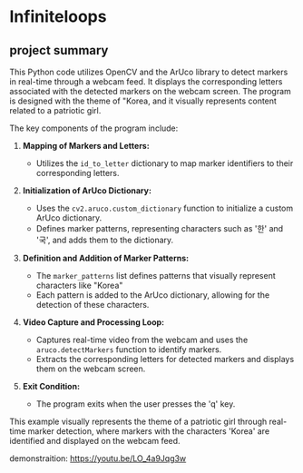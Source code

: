 # Infiniteloops

## project summary
This Python code utilizes OpenCV and the ArUco library to detect markers in real-time through a webcam feed. It displays the corresponding letters associated with the detected markers on the webcam screen. The program is designed with the theme of "Korea, and it visually represents content related to a patriotic girl.

The key components of the program include:

1. **Mapping of Markers and Letters:**
   - Utilizes the `id_to_letter` dictionary to map marker identifiers to their corresponding letters.

2. **Initialization of ArUco Dictionary:**
   - Uses the `cv2.aruco.custom_dictionary` function to initialize a custom ArUco dictionary.
   - Defines marker patterns, representing characters such as '한' and '국', and adds them to the dictionary.

3. **Definition and Addition of Marker Patterns:**
   - The `marker_patterns` list defines patterns that visually represent characters like "Korea"
   - Each pattern is added to the ArUco dictionary, allowing for the detection of these characters.

4. **Video Capture and Processing Loop:**
   - Captures real-time video from the webcam and uses the `aruco.detectMarkers` function to identify markers.
   - Extracts the corresponding letters for detected markers and displays them on the webcam screen.

5. **Exit Condition:**
   - The program exits when the user presses the 'q' key.

This example visually represents the theme of a patriotic girl through real-time marker detection, where markers with the characters 'Korea' are identified and displayed on the webcam feed.

demonstraition:
https://youtu.be/LO_4a9Jqg3w
